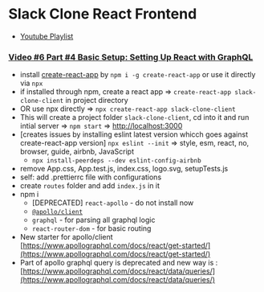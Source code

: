 # Slack Clone React Frontend

- [Youtube Playlist](https://www.youtube.com/playlist?list=PLN3n1USn4xlkdRlq3VZ1sT6SGW0-yajjL)

### [Video #6 Part #4 Basic Setup: Setting Up React with GraphQL](https://www.youtube.com/watch?v=jDvOauhkEOM&list=PLN3n1USn4xlkdRlq3VZ1sT6SGW0-yajjL&index=7&t=0s)

- install [create-react-app](https://github.com/facebook/create-react-app) by `npm i -g create-react-app` or use it directly via `npx`
- if installed through npm, create a react app => `create-react-app slack-clone-client` in project directory
- OR use npx directly => `npx create-react-app slack-clone-client`
- This will create a project folder `slack-clone-client`, cd into it and run intial server => `npm start` => [http://localhost:3000](http://localhost:3000)
- [creates issues by installing eslint latest version whicch goes against create-react-app version] `npx eslint --init` => style, esm, react, no, browser, guide, airbnb, JavaScript
  - `npx install-peerdeps --dev eslint-config-airbnb`
- remove App.css, App.test.js, index.css, logo.svg, setupTests.js
- self: add .prettierrc file with configurations
- create `routes` folder and add `index.js` in it
- npm i
  - [DEPRECATED] `react-apollo` - do not install now
  - [`@apollo/client`](https://www.apollographql.com/docs/react/get-started/)
  - `graphql` - for parsing all graphql logic
  - `react-router-dom` - for basic routing
- New starter for apollo/client [https://www.apollographql.com/docs/react/get-started/](https://www.apollographql.com/docs/react/get-started/)
- Part of apollo graphql query is deprecated and new way is : [https://www.apollographql.com/docs/react/data/queries/](https://www.apollographql.com/docs/react/data/queries/)
